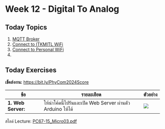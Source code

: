 # Week 12 - Digital To Analog

## Today Topics

1. [MQTT Broker](01.MQTT%20Broker.md)
2. [Connect to ITKMITL WiFi](02.Connect%20To%20ITKMITL%20WiFi.md)
3. [Connect to Personal WiFi](03.Connect%20to%20Personal%20WiFi.md)
4.

## Today Exercises

**เข็คส่งงาน:** https://bit.ly/PhyCom2024Score

| ข้อ                | รายละเอียด                                                 | ตัวอย่าง                                                            |
|--------------------|------------------------------------------------------------|---------------------------------------------------------------------|
| **1. Web Server:** | ให้นำโค้ดนี้ไปรันและเปิด Web Server ผ่านตัว Arduino ให้ได้ | ![](https://www.it.kmitl.ac.th/~pattarachai/PIC/ICON/emailspin.gif) |

สไลด์ Lecture: [PC67-15_Micro03.pdf](files%2FPC67-15_Micro03.pdf)

